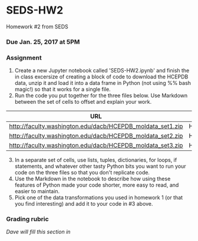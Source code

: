 # SEDS-HW2
Homework #2 from SEDS


### Due Jan. 25, 2017 at 5PM


### Assignment
1. Create a new Jupyter notebook called 'SEDS-HW2.ipynb' and finish the in class excersize of creating a block of code to download the HCEPDB data, unzip it and load it into a data frame in Python (not using %% bash magic!) so that it works for a single file.
2. Run the code you put together for the three files below.  Use Markdown between the set of cells to offset and explain your work.

| URL | filename | csv_filename |
|-----|----------|--------------|
| http://faculty.washington.edu/dacb/HCEPDB_moldata_set1.zip | HCEPDB_mol_data_set1.zip | HCEPDB_mol_data_set1.csv |
| http://faculty.washington.edu/dacb/HCEPDB_moldata_set2.zip | HCEPDB_mol_data_set2.zip | HCEPDB_mol_data_set2.csv |
| http://faculty.washington.edu/dacb/HCEPDB_moldata_set3.zip | HCEPDB_mol_data_set3.zip | HCEPDB_mol_data_set3.csv |

3. In a separate set of cells, use lists, tuples, dictionaries, for loops, if statements, and whatever other tasty Python bits you want to run your code on the three files so that you don't replicate code.
4. Use the Markdown in the notebook to describe how using these features of Python made your code shorter, more easy to read, and easier to maintain.
5. Pick one of the data transformations you used in homework 1 (or that you find interesting) and add it to your code in #3 above.

### Grading rubric
_Dave will fill this section in_
